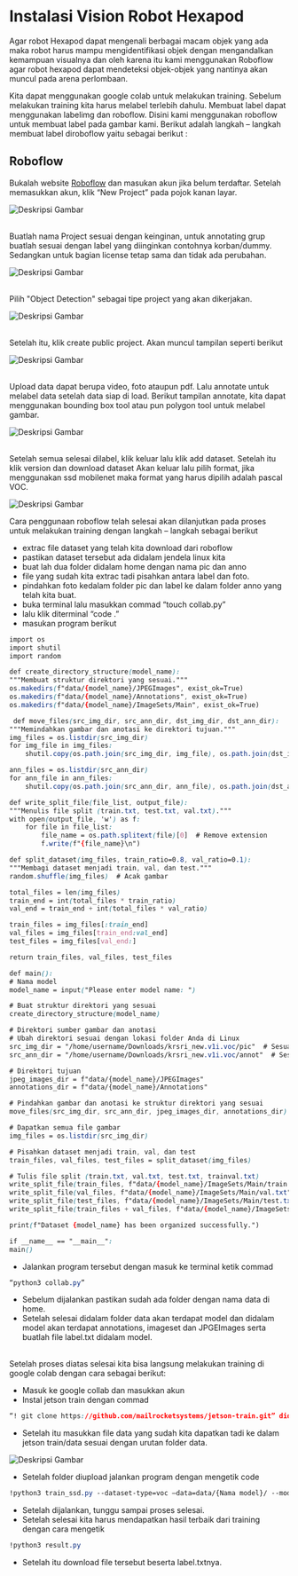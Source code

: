 # **Instalasi Vision Robot Hexapod**

Agar robot Hexapod dapat mengenali berbagai macam objek yang ada maka robot harus mampu mengidentifikasi objek dengan mengandalkan kemampuan visualnya dan oleh karena itu kami menggunakan Roboflow agar robot hexapod dapat mendeteksi objek-objek yang nantinya akan muncul pada arena perlombaan.

Kita dapat menggunakan google colab untuk melakukan training. Sebelum melakukan training kita harus melabel terlebih dahulu. Membuat label dapat menggunakan labelimg dan roboflow. Disini kami menggunakan roboflow untuk membuat label pada gambar kami. Berikut adalah langkah – langkah membuat label diroboflow yaitu sebagai berikut :

## **Roboflow**

Bukalah website [Roboflow](https://roboflow.com/) dan masukan akun jika belum terdaftar.
Setelah memasukkan akun, klik “New Project” pada pojok kanan layar.

![Deskripsi Gambar](assets/tutorialpic/pict1.png)


<br> Buatlah nama Project sesuai dengan keinginan, untuk annotating grup buatlah sesuai dengan label yang diinginkan contohnya korban/dummy. Sedangkan untuk bagian license tetap sama dan tidak ada perubahan.

![Deskripsi Gambar](assets/tutorialpic/pict2.png)


<br> Pilih "Object Detection" sebagai tipe project yang akan dikerjakan.

![Deskripsi Gambar](assets/tutorialpic/pict3.png)


<br> Setelah itu, klik create public project. Akan muncul tampilan seperti berikut

![Deskripsi Gambar](assets/tutorialpic/pict4.png)


<br> Upload data dapat berupa video, foto ataupun pdf. Lalu annotate untuk melabel data setelah data siap di load. Berikut tampilan annotate, kita dapat menggunakan bounding box tool atau pun polygon tool untuk melabel gambar.

![Deskripsi Gambar](assets/tutorialpic/pict5.png)


<br> Setelah semua selesai dilabel, klik keluar lalu klik add dataset.
Setelah itu klik version dan download dataset Akan keluar lalu pilih format, jika menggunakan ssd mobilenet maka format yang harus dipilih adalah pascal VOC.

![Deskripsi Gambar](assets/tutorialpic/pict6.png)

 
Cara penggunaan roboflow telah selesai akan dilanjutkan pada proses untuk melakukan training dengan langkah – langkah sebagai berikut

- extrac file dataset yang telah kita download dari roboflow
- pastikan dataset tersebut ada didalam jendela linux kita
- buat lah dua folder didalam home dengan nama pic dan anno
- file yang sudah kita extrac tadi pisahkan antara label dan foto.
- pindahkan foto kedalam folder pic dan label ke dalam folder anno yang telah kita buat.
- buka terminal lalu masukkan commad “touch collab.py”
- lalu klik diterminal “code .”
- masukan program berikut

```css
import os
import shutil
import random

def create_directory_structure(model_name):
"""Membuat struktur direktori yang sesuai."""
os.makedirs(f"data/{model_name}/JPEGImages", exist_ok=True)
os.makedirs(f"data/{model_name}/Annotations", exist_ok=True)
os.makedirs(f"data/{model_name}/ImageSets/Main", exist_ok=True)

 def move_files(src_img_dir, src_ann_dir, dst_img_dir, dst_ann_dir):
"""Memindahkan gambar dan anotasi ke direktori tujuan."""
img_files = os.listdir(src_img_dir)
for img_file in img_files:
    shutil.copy(os.path.join(src_img_dir, img_file), os.path.join(dst_img_dir, img_file))

ann_files = os.listdir(src_ann_dir)
for ann_file in ann_files:
    shutil.copy(os.path.join(src_ann_dir, ann_file), os.path.join(dst_ann_dir, ann_file))

def write_split_file(file_list, output_file):
"""Menulis file split (train.txt, test.txt, val.txt)."""
with open(output_file, 'w') as f:
    for file in file_list:
        file_name = os.path.splitext(file)[0]  # Remove extension
        f.write(f"{file_name}\n")

def split_dataset(img_files, train_ratio=0.8, val_ratio=0.1):
"""Membagi dataset menjadi train, val, dan test."""
random.shuffle(img_files)  # Acak gambar

total_files = len(img_files)
train_end = int(total_files * train_ratio)
val_end = train_end + int(total_files * val_ratio)

train_files = img_files[:train_end]
val_files = img_files[train_end:val_end]
test_files = img_files[val_end:]

return train_files, val_files, test_files

def main():
# Nama model
model_name = input("Please enter model name: ")

# Buat struktur direktori yang sesuai
create_directory_structure(model_name)

# Direktori sumber gambar dan anotasi
# Ubah direktori sesuai dengan lokasi folder Anda di Linux
src_img_dir = "/home/username/Downloads/krsri_new.v1i.voc/pic"  # Sesuaikan dengan path di Linux
src_ann_dir = "/home/username/Downloads/krsri_new.v1i.voc/annot"  # Sesuaikan dengan path di Linux

# Direktori tujuan
jpeg_images_dir = f"data/{model_name}/JPEGImages"
annotations_dir = f"data/{model_name}/Annotations"

# Pindahkan gambar dan anotasi ke struktur direktori yang sesuai
move_files(src_img_dir, src_ann_dir, jpeg_images_dir, annotations_dir)

# Dapatkan semua file gambar
img_files = os.listdir(src_img_dir)

# Pisahkan dataset menjadi train, val, dan test
train_files, val_files, test_files = split_dataset(img_files)

# Tulis file split (train.txt, val.txt, test.txt, trainval.txt)
write_split_file(train_files, f"data/{model_name}/ImageSets/Main/train.txt")
write_split_file(val_files, f"data/{model_name}/ImageSets/Main/val.txt")
write_split_file(test_files, f"data/{model_name}/ImageSets/Main/test.txt")
write_split_file(train_files + val_files, f"data/{model_name}/ImageSets/Main/trainval.txt")

print(f"Dataset {model_name} has been organized successfully.")

if __name__ == "__main__":
main()
```


- Jalankan program tersebut dengan masuk ke terminal ketik commad      
```css 
“python3 collab.py”
```

- Sebelum dijalankan pastikan sudah ada folder dengan nama data di home.
- Setelah selesai didalam folder data akan terdapat model dan didalam model akan terdapat annotations, imageset dan JPGEImages serta buatlah file label.txt didalam model.



<br> Setelah proses diatas selesai kita bisa langsung melakukan training di google colab dengan cara sebagai berikut:

- Masuk ke google collab dan masukkan akun
- Instal jetson train dengan commad 
```css 
“! git clone https://github.com/mailrocketsystems/jetson-train.git” didalam google collab
```

- Setelah itu masukkan file data yang sudah kita dapatkan tadi ke dalam jetson train/data sesuai dengan urutan folder data.

![Deskripsi Gambar](assets/tutorialpic/pict7.png)

- Setelah folder diupload jalankan program dengan mengetik code 
```css 
!python3 train_ssd.py --dataset-type=voc –data=data/{Nama model}/ --model-dir=models/{Nama model} --batch-size=40 --workers=2 --epochs=100
```

- Setelah dijalankan, tunggu sampai proses selesai.
- Setelah selesai kita harus mendapatkan hasil terbaik dari training dengan cara mengetik
```css 
!python3 result.py
```

- Setelah itu download file tersebut beserta label.txtnya.